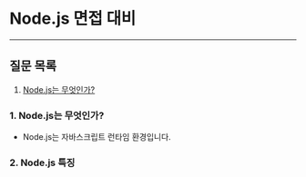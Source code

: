 # Node.js 면접 대비

---

## 질문 목록

1. [Node.js는 무엇인가?](#1-nodejs는-무엇인가)

### 1. Node.js는 무엇인가?

- Node.js는 자바스크립트 런타임 환경입니다.

### 2. Node.js 특징
